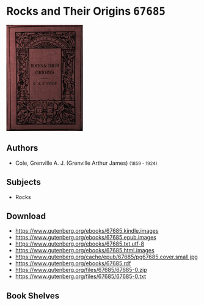 # Rocks and Their Origins <kbd>67685</kbd>

![](./cover.medium.jpg "")

## Authors


 - Cole, Grenville A. J. (Grenville Arthur James) <small>(1859 - 1924)</small>

## Subjects


 - Rocks

## Download


 - https://www.gutenberg.org/ebooks/67685.kindle.images
 - https://www.gutenberg.org/ebooks/67685.epub.images
 - https://www.gutenberg.org/ebooks/67685.txt.utf-8
 - https://www.gutenberg.org/ebooks/67685.html.images
 - https://www.gutenberg.org/cache/epub/67685/pg67685.cover.small.jpg
 - https://www.gutenberg.org/ebooks/67685.rdf
 - https://www.gutenberg.org/files/67685/67685-0.zip
 - https://www.gutenberg.org/files/67685/67685-0.txt

## Book Shelves


